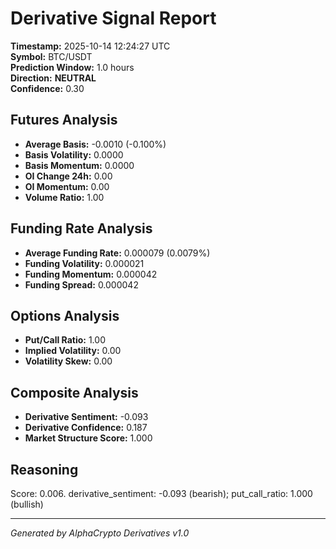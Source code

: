 # Derivative Signal Report

**Timestamp:** 2025-10-14 12:24:27 UTC  
**Symbol:** BTC/USDT  
**Prediction Window:** 1.0 hours  
**Direction:** **NEUTRAL**  
**Confidence:** 0.30

## Futures Analysis
- **Average Basis:** -0.0010 (-0.100%)
- **Basis Volatility:** 0.0000
- **Basis Momentum:** 0.0000
- **OI Change 24h:** 0.00
- **OI Momentum:** 0.00
- **Volume Ratio:** 1.00

## Funding Rate Analysis
- **Average Funding Rate:** 0.000079 (0.0079%)
- **Funding Volatility:** 0.000021
- **Funding Momentum:** 0.000042
- **Funding Spread:** 0.000042

## Options Analysis
- **Put/Call Ratio:** 1.00
- **Implied Volatility:** 0.00
- **Volatility Skew:** 0.00

## Composite Analysis
- **Derivative Sentiment:** -0.093
- **Derivative Confidence:** 0.187
- **Market Structure Score:** 1.000

## Reasoning
Score: 0.006. derivative_sentiment: -0.093 (bearish); put_call_ratio: 1.000 (bullish)

---
*Generated by AlphaCrypto Derivatives v1.0*
